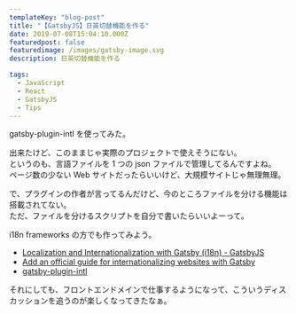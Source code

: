```yaml
---
templateKey: "blog-post"
title: "【GatsbyJS】日英切替機能を作る"
date: 2019-07-08T15:04:10.000Z
featuredpost: false
featuredimage: /images/gatsby-image.svg
description: 日英切替機能を作る

tags:
  - JavaScript
  - React
  - GatsbyJS
  - Tips
---
```


gatsby-plugin-intl を使ってみた。

出来たけど、このままじゃ実際のプロジェクトで使えそうにない。  
というのも、言語ファイルを 1 つの json ファイルで管理してるんですよね。  
ページ数の少ない Web サイトだったらいいけど、大規模サイトじゃ無理無理。

で、プラグインの作者が言ってるんだけど、今のところファイルを分ける機能は搭載されてない。  
ただ、ファイルを分けるスクリプトを自分で書いたらいいよーって。

i18n frameworks の方でも作ってみよう。

- [Localization and Internationalization with Gatsby (i18n) - GatsbyJS](https://www.gatsbyjs.org/docs/localization-i18n/)
- [Add an official guide for internationalizing websites with Gatsby ](https://github.com/gatsbyjs/gatsby/issues/3853)
- [gatsby-plugin-intl](https://github.com/wiziple/gatsby-plugin-intl)

それにしても、フロントエンドメインで仕事するようになって、こういうディスカッションを追うのが楽しくなってきたなぁ。
